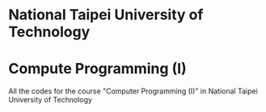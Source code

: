 # National Taipei University of Technology 
# Compute Programming (I)
All the codes for the course "Computer Programming (I)" in National Taipei University of Technology
